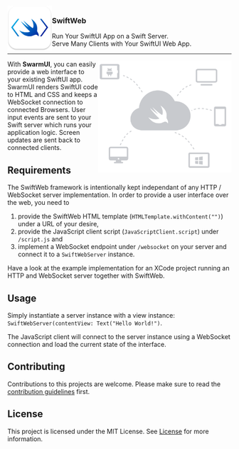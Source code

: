 <img align="left" alt="SwiftWeb logo" src="Images/swiftweb.png" width=100>

### SwiftWeb
Run Your SwiftUI App on a Swift Server.<br/>
Serve Many Clients with Your SwiftUI Web App.

---

<img align="right" alt="SwiftWeb logo" src="Images/swiftweb-architecture.png" width=300>

With **SwarmUI**, you can easily provide a web interface to your existing SwiftUI app. SwarmUI renders SwiftUI code to HTML and CSS and keeps a WebSocket connection to connected Browsers. User input events are sent to your Swift server which runs your application logic. Screen updates are sent back to connected clients.

## Requirements

The SwiftWeb framework is intentionally kept independant of any HTTP / WebSocket server implementation. In order to provide a user interface over the web, you need to
1. provide the SwiftWeb HTML template (`HTMLTemplate.withContent("")`) under a URL of your desire,
2. provide the JavaScript client script (`JavaScriptClient.script`) under `/script.js` and
3. implement a WebSocket endpoint under `/websocket` on your server and connect it to a `SwiftWebServer` instance.

Have a look at the example implementation for an XCode project running an HTTP and WebSocket server together with SwiftWeb.

## Usage

Simply instantiate a server instance with a view instance: `SwiftWebServer(contentView: Text("Hello World!")`.

The JavaScript client will connect to the server instance using a WebSocket connection and load the current state of the interface.

## Contributing
Contributions to this projects are welcome. Please make sure to read the [contribution guidelines](https://github.com/Apodini/.github/blob/master/CONTRIBUTING.md) first.

## License
This project is licensed under the MIT License. See [License](https://github.com/Apodini/Template-Repository/blob/master/LICENSE) for more information.

